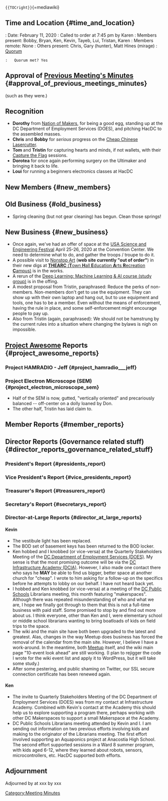 `{{TOCright}}`{=mediawiki}

## Time and Location {#time_and_location}

:   Date: February 11, 2020
:   Called to order at 7:45 pm by Karen
:   Members present: Bobby, Bryan, Ken, Kevin, Tayeb, Lui, Tristan,
    Karen
:   Members remote: None
:   Others present: Chris, Gary (hunter), Matt Hines (mirage)
:   [Quorum](Quorum)

    :   Quorum met? Yes

## Approval of [Previous Meeting's Minutes](Regular_Member_Meeting_2020_01_21) {#approval_of_previous_meetings_minutes}

(such as they were.)

## Recognition

-   **Dorothy** from [Nation of Makers](https://nationofmakers.us/), for
    being a good egg, standing up at the DC Department of Employment
    Services (DOES), and pitching HacDC to the assembled masses.
-   **Chris** and **Bobby** for *serious* progress on the [Cheap Chinese
    Lasercutter](Cheap_Chinese_Laser).
-   **Tom** and **Tristin** for capturing hearts and minds, if not
    wallets, with their [Capture the
    Flag](https://overthewire.org/wargames/) sessions.
-   **Dorotea** for once again performing surgery on the Ultimaker and
    bringing it back to life.
-   **Loui** for running a beginners electronics classes at HacDC

## New Members {#new_members}

## Old Business {#old_business}

-   Spring cleaning (but not gear cleaning) has begun. Clean those
    springs!

## New Business {#new_business}

-   Once again, we've had an offer of space at the [USA Science and
    Engineering Festival](https://usasciencefestival.org/) April 25-26,
    2020 at the Convention Center. We need to determine what to do, and
    gather the troops / troupe to do it.
-   A possible visit to [Nonstop Art](https://www.nonstopart.co/) (**web
    site currently "out of order"**) in their new digs at [**THEARC**
    (**T**own **H**all **E**ducation **A**rts **R**ecreation
    **C**ampus)](https://bbardc.org/project/thearc/) is in the works.
-   A rerun of the [Deep Learning: Machine Learning & AI course (study
    group)](https://www.meetup.com/NeuroTechDC/events/265826648/) is in
    the offing.
-   A modest proposal from Tristin, paraphrased: Reduce the perks of
    non-members. Non-members don't get to use the equipment. They can
    show up with their own laptop and hang out, but to use equipment and
    tools, one has to be a member. Even without the means of
    enforcement, having the rule in place, and some self-enforcement
    might encourage people to pay up.
-   Also from Tristin (again, paraphrased): We should not be hamstrung
    by the current rules into a situation where changing the bylaws is
    nigh on impossible.

## [Project Awesome](:Category:Project_Awesome) Reports {#project_awesome_reports}

### Project HAMRADIO - Jeff {#project_hamradio___jeff}

### Project Electron Microscope (SEM) {#project_electron_microscope_sem}

-   Half of the SEM is now, gutted, "vertically oriented" and
    precariously balanced -- off-center on a dolly loaned by Don.
-   The other half, Tristin has laid claim to.

## Member Reports {#member_reports}

## Director Reports (Governance related stuff) {#director_reports_governance_related_stuff}

### President's Report {#presidents_report}

### Vice President's Report {#vice_presidents_report}

### Treasurer's Report {#treasurers_report}

### Secretary's Report {#secretarys_report}

### Director-at-Large Reports {#director_at_large_reports}

#### Kevin

-   The vestibule light has been replaced.
-   The BOD set of basement keys has been returned to the BOD locker.
-   Ken hobbed and I knobbed (or vice-versa) at the Quarterly
    Stakeholders Meeting of the [DC Department of Employment Services
    (DOES)](https://does.dc.gov/). My sense is that the most promising
    outcome will be via the [DC Infrastructure Academy
    (DCIA)](https://dcinfrastructureacademy.org/). However, I also made
    one contact there who says he **MAY** be able to find us bigger,
    better space at another church for "cheap". I wrote to him asking
    for a follow-up on the specifics before he attempts to lobby on our
    behalf. I have not heard back yet.
-   I hobbed and Ken knobbed (or vice-versa) at a meeting of the [DC
    Public Schools](https://dcps.dc.gov/) Librarians meeting, this month
    featuring "makerspaces". Although there was repeated
    misunderstanding of who and what we are, I hope we finally got
    through to them that this is not a full-time business with paid
    staff. Some promised to stop by and find out more about us. I think
    everyone, other than Ken and I, were elementary school or middle
    school librarians wanting to bring boatloads of kids on field trips
    to the space.
-   The wiki and the main site have both been upgraded to the latest and
    greatest. Alas, changes in the way Meetup does business has forced
    the removal of the calendar from the main site. However, I believe I
    have a work-around. In the meantime, both
    [Meetup](https://www.meetup.com/hac-dc/events/calendar/) itself, and
    the wiki main page "10-event look ahead" are still working. (I plan
    to rejigger the code I wrote for the wiki event list and apply it to
    WordPress, but it will take some study.)
-   After some pestering, and public shaming on Twitter, our SSL secure
    connection certificate has been renewed again.

#### Ken

-   The invite to Quarterly Stakeholders Meeting of the DC Department of
    Employment Services (DOES) was from my contact at Infrastructure
    Academy. Combined with Kevin's contact at the Academy this should
    help us to explore supporting a program there, perhaps working with
    other DC Makerspaces to support a small Makerspace at the Academy.
-   DC Public Schools Librarians meeting attended by Kevin and I. I am
    sending out information on two previous efforts involving kids and
    making to the originator of the Librarians meeting. The first effort
    involved supporting an Aquaponics project at Anacostia High School.
    The second effort supported sessions in a Ward 8 summer program,
    with kids aged 6-12, where they learned about robots, sensors,
    microcontrollers, etc. HacDC supported both efforts.

## Adjournment

Adjourned by at xxx by xxx

[Category:Meeting Minutes](Category:Meeting_Minutes)
